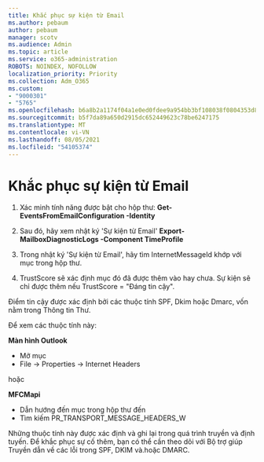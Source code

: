```yaml
---
title: Khắc phục sự kiện từ Email
ms.author: pebaum
author: pebaum
manager: scotv
ms.audience: Admin
ms.topic: article
ms.service: o365-administration
ROBOTS: NOINDEX, NOFOLLOW
localization_priority: Priority
ms.collection: Adm_O365
ms.custom:
- "9000301"
- "5765"
ms.openlocfilehash: b6a8b2a1174f04a1e0ed0fdee9a954bb3bf108038f0804353d84755e490f5f47
ms.sourcegitcommit: b5f7da89a650d2915dc652449623c78be6247175
ms.translationtype: MT
ms.contentlocale: vi-VN
ms.lasthandoff: 08/05/2021
ms.locfileid: "54105374"
---
```

# <a name="troubleshooting-events-from-email"></a>Khắc phục sự kiện từ Email

1. Xác minh tính năng được bật cho hộp thư: **Get-EventsFromEmailConfiguration -Identity <mailbox>**

2. Sau đó, hãy xem nhật ký 'Sự kiện từ Email' **Export-MailboxDiagnosticLogs <mailbox> -Component TimeProfile**

3. Trong nhật ký 'Sự kiện từ Email', hãy tìm InternetMessageId khớp với mục trong hộp thư.  

4. TrustScore sẽ xác định mục đó đã được thêm vào hay chưa. Sự kiện sẽ chỉ được thêm nếu TrustScore = "Đáng tin cậy".

Điểm tin cậy được xác định bởi các thuộc tính SPF, Dkim hoặc Dmarc, vốn nằm trong Thông tin Thư.

Để xem các thuộc tính này:

**Màn hình Outlook**

- Mở mục
- File -> Properties -> Internet Headers

hoặc

**MFCMapi**

- Dẫn hướng đến mục trong hộp thư đến
- Tìm kiếm PR_TRANSPORT_MESSAGE_HEADERS_W

Những thuộc tính này được xác định và ghi lại trong quá trình truyền và định tuyến. Để khắc phục sự cố thêm, bạn có thể cần theo dõi với Bộ trợ giúp Truyền dẫn về các lỗi trong SPF, DKIM và.hoặc DMARC.